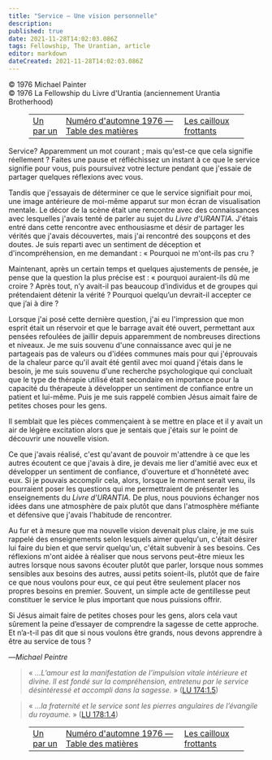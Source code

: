 ```yaml
---
title: "Service — Une vision personnelle"
description: 
published: true
date: 2021-11-28T14:02:03.086Z
tags: Fellowship, The Urantian, article
editor: markdown
dateCreated: 2021-11-28T14:02:03.086Z
---
```


<p class="v-card v-sheet theme--light grey lighten-3 px-2">© 1976 Michael Painter<br>© 1976 La Fellowship du Livre d'Urantia (anciennement Urantia Brotherhood)</p>
<figure class="table chapter-navigator">
  <table>
    <tbody>
      <tr>
        <td>
        <a href="/fr/article/Mary_Snider/One_To_One">
          <span class="mdi mdi-arrow-left-drop-circle"></span><span class="pl-2">Un par un</span>
        </a>
        </td>
        <td>
        <a href="/fr/index/articles_the_urantian#numéro-d'automne-1976">
          <span class="mdi mdi-book-open-variant"></span><span class="pl-2">Numéro d'automne 1976 — Table des matières</span>
        </a>
        </td>
        <td>
        <a href="/fr/article/Bernard_Burton/The_Rubbing_Pebbles">
          <span class="pr-2">Les cailloux frottants</span><span class="mdi mdi-arrow-right-drop-circle"></span>
        </a>
        </td>
      </tr>
    </tbody>
  </table>
</figure>



Service? Apparemment un mot courant ; mais qu'est-ce que cela signifie réellement ? Faites une pause et réfléchissez un instant à ce que le service signifie pour vous, puis poursuivez votre lecture pendant que j'essaie de partager quelques réflexions avec vous.

Tandis que j'essayais de déterminer ce que le service signifiait pour moi, une image antérieure de moi-même apparut sur mon écran de visualisation mentale. Le décor de la scène était une rencontre avec des connaissances avec lesquelles j'avais tenté de parler au sujet du _Livre d'URANTIA_. J'étais entré dans cette rencontre avec enthousiasme et désir de partager les vérités que j'avais découvertes, mais j'ai rencontré des soupçons et des doutes. Je suis reparti avec un sentiment de déception et d'incompréhension, en me demandant : « Pourquoi ne m'ont-ils pas cru ?

Maintenant, après un certain temps et quelques ajustements de pensée, je pense que la question la plus précise est : « pourquoi auraient-ils dû me croire ? Après tout, n’y avait-il pas beaucoup d’individus et de groupes qui prétendaient détenir la vérité ? Pourquoi quelqu’un devrait-il accepter ce que j’ai à dire ?

Lorsque j'ai posé cette dernière question, j'ai eu l'impression que mon esprit était un réservoir et que le barrage avait été ouvert, permettant aux pensées refoulées de jaillir depuis apparemment de nombreuses directions et niveaux. Je me suis souvenu d'une connaissance avec qui je ne partageais pas de valeurs ou d'idées communes mais pour qui j'éprouvais de la chaleur parce qu'il avait été gentil avec moi quand j'étais dans le besoin, je me suis souvenu d'une recherche psychologique qui concluait que le type de thérapie utilisé était secondaire en importance pour la capacité du thérapeute à développer un sentiment de confiance entre un patient et lui-même. Puis je me suis rappelé combien Jésus aimait faire de petites choses pour les gens.

Il semblait que les pièces commençaient à se mettre en place et il y avait un air de légère excitation alors que je sentais que j'étais sur le point de découvrir une nouvelle vision.

Ce que j'avais réalisé, c'est qu'avant de pouvoir m'attendre à ce que les autres écoutent ce que j'avais à dire, je devais me lier d'amitié avec eux et développer un sentiment de confiance, d'ouverture et d'honnêteté avec eux. Si je pouvais accomplir cela, alors, lorsque le moment serait venu, ils pourraient poser les questions qui me permettraient de présenter les enseignements du _Livre d'URANTIA_. De plus, nous pouvions échanger nos idées dans une atmosphère de paix plutôt que dans l'atmosphère méfiante et défensive que j'avais l'habitude de rencontrer.

Au fur et à mesure que ma nouvelle vision devenait plus claire, je me suis rappelé des enseignements selon lesquels aimer quelqu'un, c'était désirer lui faire du bien et que servir quelqu'un, c'était subvenir à ses besoins. Ces réflexions m'ont aidée à réaliser que nous servons peut-être mieux les autres lorsque nous savons écouter plutôt que parler, lorsque nous sommes sensibles aux besoins des autres, aussi petits soient-ils, plutôt que de faire ce que nous voulons pour eux, ce qui peut être seulement placer nos propres besoins en premier. Souvent, un simple acte de gentillesse peut constituer le service le plus important que nous puissions offrir.

Si Jésus aimait faire de petites choses pour les gens, alors cela vaut sûrement la peine d’essayer de comprendre la sagesse de cette approche. Et n’a-t-il pas dit que si nous voulons être grands, nous devons apprendre à être au service de tous ?

—_Michael Peintre_

> « _...L’amour est la manifestation de l’impulsion vitale intérieure et divine. Il est fondé sur la compréhension, entretenu par le service désintéressé et accompli dans la sagesse._ » ([LU 174:1.5](/fr/The_Urantia_Book/174#p1_5))

> « _...la fraternité et le service sont les pierres angulaires de l’évangile du royaume._ » ([LU 178:1.4](/fr/The_Urantia_Book/178#p1_4))



<figure class="table chapter-navigator">
  <table>
    <tbody>
      <tr>
        <td>
        <a href="/fr/article/Mary_Snider/One_To_One">
          <span class="mdi mdi-arrow-left-drop-circle"></span><span class="pl-2">Un par un</span>
        </a>
        </td>
        <td>
        <a href="/fr/index/articles_the_urantian#numéro-d'automne-1976">
          <span class="mdi mdi-book-open-variant"></span><span class="pl-2">Numéro d'automne 1976 — Table des matières</span>
        </a>
        </td>
        <td>
        <a href="/fr/article/Bernard_Burton/The_Rubbing_Pebbles">
          <span class="pr-2">Les cailloux frottants</span><span class="mdi mdi-arrow-right-drop-circle"></span>
        </a>
        </td>
      </tr>
    </tbody>
  </table>
</figure>
